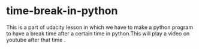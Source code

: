# time-break-in-python
This is a part of udacity lesson in which we have to make a python program to have a break time after a certain time in python.This will play a video on youtube after that time .
